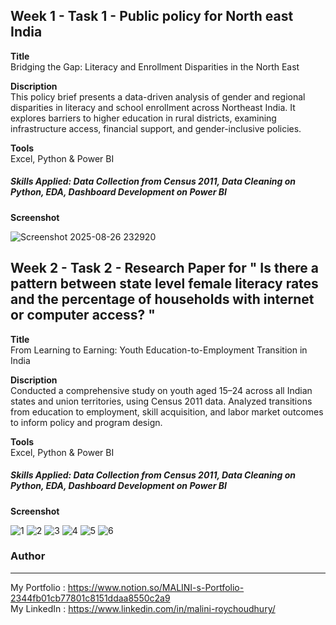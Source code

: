 Week 1 - Task 1 - Public policy for North east India <br>
-----
**Title** <br>
Bridging the Gap: Literacy and Enrollment Disparities in the North East <br>

**Discription** <br>
This policy brief presents a data-driven analysis of gender and regional disparities in literacy and school enrollment across Northeast India. It explores barriers to higher education in rural districts, examining infrastructure access, financial support, and gender-inclusive policies. <br>

**Tools** <br>
Excel, Python & Power BI <br>
#####  Skills Applied: Data Collection from Census 2011, Data Cleaning on Python, EDA, Dashboard Development on Power BI
**Screenshot**

![Screenshot 2025-08-26 232920](https://github.com/user-attachments/assets/62035536-0190-4d1e-841a-2d8192091459)

Week 2 - Task 2 - Research Paper for " Is there a pattern between state level female literacy rates and the percentage of households with internet or computer access? " <br>
----
**Title** <br>
From Learning to Earning: Youth Education-to-Employment Transition in India  <br>

**Discription** <br>
Conducted a comprehensive study on youth aged 15–24 across all Indian states and union territories, using Census 2011 data. Analyzed transitions from education to employment, skill acquisition, and labor market outcomes to inform policy and program design. <br>

**Tools** <br>
Excel, Python & Power BI <br>
##### Skills Applied: Data Collection from Census 2011, Data Cleaning on Python, EDA, Dashboard Development  on Power BI

**Screenshot**

![1](https://github.com/user-attachments/assets/bcd58238-f068-4824-ad3e-85c5f0b2b25e)
![2](https://github.com/user-attachments/assets/75de7dc0-827a-443d-a60d-5a6d566523ae)
![3](https://github.com/user-attachments/assets/8063192e-bf12-4eac-80f8-19fa64d02b09)
![4](https://github.com/user-attachments/assets/6f930e80-cbba-4e64-9185-1e6968748ff3)
![5](https://github.com/user-attachments/assets/1dae26bb-6930-4c2d-b855-a11892692c1c)
![6](https://github.com/user-attachments/assets/610f4901-ab34-4244-b001-121535bb66ed)

### Author
-----
My Portfolio : https://www.notion.so/MALINI-s-Portfolio-2344fb01cb77801c8151ddaa8550c2a9  <br>
My LinkedIn : https://www.linkedin.com/in/malini-roychoudhury/  <br>
 



